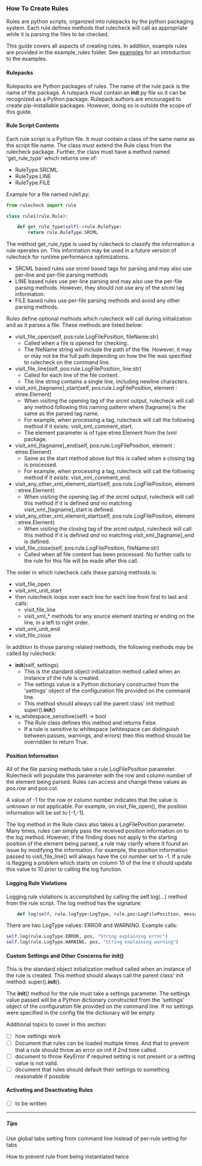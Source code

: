 ### How To Create Rules

Rules are python scripts, organized into rulepacks by the python packaging system. Each rule defines methods that 
rulecheck will call as appropriate while it is parsing the files to be checked.

This guide covers all aspects of creating rules. In addition, example rules are provided in the example_rules
folder. See [examples](example_rules/examples.md) for an introduction to the examples.

#### Rulepacks

Rulepacks are Python packages of rules. The name of the rule pack is the name of the package. A rulepack must contain an __init__.py file so it can be recognized as a Python package. Rulepack authors are encouraged to create pip-installable packages. However, doing so is outside the scope of this guide.

#### Rule Script Contents

Each rule script is a Python file. It must contain a class of the same name as the script file name.
The class must extend the Rule class from the rulecheck package.
Further, the class must have a method named 'get_rule_type' which returns one of:

* RuleType.SRCML
* RuleType.LINE
* RuleType.FILE

Example for a file named rule1.py:

```Python
from rulecheck import rule

class rule1(rule.Rule):

    def get_rule_type(self)->rule.RuleType:
        return rule.RuleType.SRCML
```

The method get_rule_type is used by rulecheck to classify the information a rule operates on.
This information may be used in a future version of rulecheck for runtime performance optimizations.

- SRCML based rules use srcml based tags for parsing and may also use per-line and per-file parsing methods
- LINE based rules use per-line parsing and may also use the per-file parsing methods. However, they should not use any of the srcml tag information.
- FILE based rules use per-file parsing methods and avoid any other parsing methods.

Rules define optional methods which rulecheck will call during initialization and as it parses a file. These methods are listed below:

* visit_file_open(self, pos:rule.LogFilePosition, fileName:str)
   * Called when a file is opened for checking.
   * The fileName string will include the path of the file. However, it may or may not be the full path depending on how the file was specified to rulecheck on the command line.
* visit_file_line(self, pos:rule.LogFilePosition, line:str)
   * Called for each line of the file content. 
   * The line string contains a single line, including newline characters.
* visit_xml_[tagname]_start(self, pos:rule.LogFilePosition, element : etree.Element)
   * When visiting the opening tag of the srcml output, rulecheck will call any method following this naming pattern where [tagname] is the same as the parsed tag name.
   * For example, when processing a <comment> tag, rulecheck will call the following method if it exists: visit_xml_comment_start.
   * The element parameter is of type etree.Element from the lxml package.
* visit_xml_[tagname]_end(self, pos:rule.LogFilePosition, element : etree.Element)
   * Same as the start method above but this is called when a closing tag is processed.
   * For example, when processing a </comment> tag, rulecheck will call the following method if it exists: visit_xml_comment_end.
* visit_any_other_xml_element_start(self, pos:rule.LogFilePosition, element : etree.Element)
   * When visiting the opening tag of the srcml output, rulecheck will call this method if it is defined _and_ no matching visit_xml_[tagname]_start is defined.
* visit_any_other_xml_element_start(self, pos:rule.LogFilePosition, element : etree.Element)
   * When visiting the closing tag of the srcml output, rulecheck will call this method if it is defined _and_ no matching visit_xml_[tagname]_end is defined.
* visit_file_close(self, pos:rule.LogFilePosition, fileName:str)
   * Called when all file content has been processed. No further calls to the rule for this file will be made after this call.

The order in which rulecheck calls these parsing methods is: 
* visit_file_open
* visit_xml_unit_start
* then rulecheck loops over each line for each line from first to last and calls:
   * visit_file_line
   * visit_xml_* methods for any source element starting or ending on the line, in a left to right order.
* visit_xml_unit_end
* visit_file_close

In addition to those parsing related methods, the following methods may be called by rulecheck:

* __init__(self, settings)
   * This is the standard object initialization method called when an instance of the rule is created.
   * The settings value is a Python dictionary constructed from the 'settings' object of the configuration file provided on the command line.
   * This method should always call the parent class' init method: super().__init__()
* is_whitespace_sensitive(self) -> bool
   * The Rule class defines this method and returns False.
   * If a rule is sensitive to whitespace (whitespace can distinguish between passes, warnings, and errors) then this method should be overridden to return True. 

#### Position Information

All of the file parsing methods take a rule.LogFilePosition parameter. Rulecheck will
populate this parameter with the row and column number of the element being parsed. 
Rules can access and change these values as pos.row and pos.col.

A value of -1 for the row or column number indicates that the value is unknown or not applicable.
For example, on visit_file_open(), the position information will be set to [-1,-1].

The log method in the Rule class also takes a LogFilePosition parameter. Many times,
rules can simply pass the received position information on to the log method. However, 
if the finding does not apply to the starting position of the element being parsed, a rule
may clarify where it found an issue by modifying the information. For example, the position
information passed to visit_file_line() will always have the col number set to -1. If a rule
is flagging a problem which starts on column 10 of the line it should update this value to 10
prior to calling the log function.

#### Logging Rule Violations

Logging rule violations is accomplished by calling the self.log(...) method from the rule script.
The log method has the signature:

```Python
    def log(self, rule.logType:LogType, rule.pos:LogFilePosition, message:str):
```

There are two LogType values: ERROR and WARNING. Example calls:

```Python
self.log(rule.LogType.ERROR, pos, "String explaining error")
self.log(rule.LogType.WARNING, pos, "String explaining warning")

```

#### Custom Settings and Other Concerns for __init__()

This is the standard object initialization method called when an instance of the rule 
is created. This method should always call the parent class' init method: super().__init__().
   
The __init__() method for the rule must take a settings parameter. 
The settings value passed will be a Python dictionary constructed from the 'settings' object 
of the configuration file provided on the command line. If no settings were specified in the 
config file the dictionary will be empty.
    
Additional topics to cover in this section:
- [ ] how settings work
- [ ] Document that rules can be loaded multiple times. And that to prevent that a rule should throw an error on init if 2nd time called.
- [ ] document to throw KeyError if required setting is not present or a setting value is not valid.
- [ ] document that rules should default their settings to something reasonable if possible

#### Activating and Deactivating Rules

- [ ] to be written

___
##### Tips
Use global tabs setting from command line instead of per-rule setting for tabs

How to prevent rule from being instantiated twice